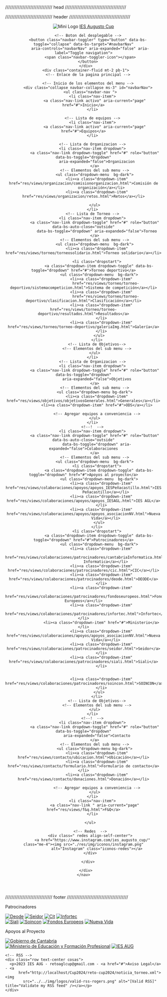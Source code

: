 ////////////////////////////// head ///////////////////////////////////////
<head>
  <meta charset="UTF-8">
  <meta name="viewport" content="width=device-width, initial-scale=1.0">
  <!-- TODO: rellenar esto -->
  <meta name="author" contant="..." />
  <meta name="description" contant="..." />
  <title>Pagina prinicpal</title>
  <link rel="stylesheet" href="./res/css/style.css">
  <link href="https://cdn.jsdelivr.net/npm/bootstrap@5.3.2/dist/css/bootstrap.min.css" rel="stylesheet"
    integrity="sha384-T3c6CoIi6uLrA9TneNEoa7RxnatzjcDSCmG1MXxSR1GAsXEV/Dwwykc2MPK8M2HN" crossorigin="anonymous">
  <link rel="shortcut icon" href="favicon.ico" type="image/x-icon">
</head>


////////////////////////////// header ///////////////////////////////////////
  <header class="d-flex justify-content-between">
    <nav class="navbar navbar-expand-xl d-flex flex-row pb-0">
      <!-- Logo de la izquierda -->
      <div class="contenedor1 me-5 d-flex align-items-center gap-3 flex-row">
        <div class="d-flex flex-row flex align-items-center gap-3 ms-4">
          <img src="./res/img/logos/logoleon.png" alt="Mini Logo" class="logo-nav">
          <a class="navbar-brand" href="./index-bootstrap.html">IES Augusto Cup</a>
        </div>

        <!-- Boton del desplegable -->
        <button class="navbar-toggler" type="button" data-bs-toggle="collapse" data-bs-target="#navbarNav"
          aria-controls="navbarNav" aria-expanded="false" aria-label="Toggle navigation">
          <span class="navbar-toggler-icon"></span>
        </button>
      </div>
      <div class="container-fluid mt-2 pb-1">
        <!-- Enlace de la pagina principal -->

        <!-- Inicio de los elementos del menu -->
        <div class="collapse navbar-collapse ms-3" id="navbarNav">
          <ul class="navbar-nav ">
            <li class="nav-item">
              <a class="nav-link activo" aria-current="page" href="#">Inicio</a>
            </li>

            <!-- Lista de equipos -->
            <li class="nav-item">
              <a class="nav-link activo" aria-current="page" href="#">Equipos</a>
            </li>

            <!-- Lista de Organizacion -->
            <li class="nav-item dropdown">
              <a class="nav-link dropdown-toggle" href="#" role="button" data-bs-toggle="dropdown"
                aria-expanded="false">Organizacion
              </a>
              <!-- Elementos del sub menu -->
              <ul class="dropdown-menu  bg-dark">
                <li><a class="dropdown-item" href="res/views/organizacion/comisionorganizacion.html">Comisión de
                    organización</a></li>
                <li><a class="dropdown-item" href="res/views/organizacion/retos.html">Retos</a></li>

              </ul>
            </li>
            <!-- Lista de Torneo -->
            <li class="nav-item dropdown">
              <a class="nav-link dropdown-toggle" href="#" role="button" data-bs-auto-close="outside"
                data-bs-toggle="dropdown" aria-expanded="false">Torneo
              </a>
              <!-- Elementos del sub menu -->
              <ul class="dropdown-menu  bg-dark">
                <li><a class="dropdown-item" href="res/views/torneo/torneosolidario.html">Torneo solidario</a></li>

                <li class="dropstart">
                  <a class="dropdown-item dropdown-toggle" data-bs-toggle="dropdown" href="#">Torneo deportivo</a>
                  <ul class="dropdown-menu  bg-dark">
                    <li><a class="dropdown-item"
                        href="res/views/torneo/torneo-deportivo/sistemacompeticion.html">Sistema de competición</a></li>
                    <li><a class="dropdown-item"
                        href="res/views/torneo/torneo-deportivo/clasificacion.html">Clasificación</a></li>
                    <li><a class="dropdown-item" href="res/views/torneo/torneo-deportivo/resultados.html">Resultados</a>
                    </li>
                    <li><a class="dropdown-item" href="res/views/torneo/torneo-deportivo/galeriaImg.html">Galería</a>
                    </li>
                  </ul>
                </li>
                <!-- Lista de Objetivos-->
                <!-- Elementos del sub menu -->
              </ul>
            </li>
            <!-- Lista de Organizacion -->
            <li class="nav-item dropdown">
              <a class="nav-link dropdown-toggle" href="#" role="button" data-bs-toggle="dropdown"
                aria-expanded="false">Objetivos
              </a>
              <!-- Elementos del sub menu -->
              <ul class="dropdown-menu bg-dark">
                <li><a class="dropdown-item" href="res/views/objetivos/objetivosGenerales.html">Generales</a></li>
                <li><a class="dropdown-item" href="#">ODS</a></li>

                <!-- Agregar equipos a conveniencia -->
              </ul>
            </li>
            <!--!  -->
            <li class="nav-item dropdown">
              <a class="nav-link dropdown-toggle" href="#" role="button" data-bs-auto-close="outside"
                data-bs-toggle="dropdown" aria-expanded="false">Colaboraciones
              </a>
              <!-- Elementos del sub menu -->
              <ul class="dropdown-menu  bg-dark">
                <li class="dropstart">
                  <a class="dropdown-item dropdown-toggle" data-bs-toggle="dropdown" href="#">Apoyos al proyecto</a>
                  <ul class="dropdown-menu  bg-dark">
                    <li><a class="dropdown-item" href="res/views/colaboraciones/apoyos/apoyos_IESPeñacastillo.html">IES
                        Peñacastillo</a></li>
                    <li><a class="dropdown-item" href="res/views/colaboraciones/apoyos/apoyos_IESAGL.html">IES AGL</a>
                    </li>
                    <li><a class="dropdown-item" href="res/views/colaboraciones/apoyos/apoyos_asociacionNV.html">Nueva
                        Vida</a></li>
                  </ul>
                </li>
                <li class="dropstart">
                  <a class="dropdown-item dropdown-toggle" data-bs-toggle="dropdown" href="#">Patrocinadores</a>
                  <ul class="dropdown-menu  bg-dark">
                    <li><a class="dropdown-item"
                        href="res/views/colaboraciones/patrocinadores/cantabriaInformatica.html">Cantabria
                        Informatica</a></li>
                    <li><a class="dropdown-item" href="res/views/colaboraciones/patrocinadores/cic.html">CIC</a></li>
                    <li><a class="dropdown-item" href="res/views/colaboraciones/patrocinadores/deode.html">DEODE</a>
                    </li>
                    <li><a class="dropdown-item"
                        href="res/views/colaboraciones/patrocinadores/fondoseuropeos.html">Fondos Europeos</a></li>
                    <li><a class="dropdown-item"
                        href="res/views/colaboraciones/patrocinadores/infortec.html">Infortec</a></li>
                    <li><a class="dropdown-item" href="#">Ministerio</a></li>
                    <li><a class="dropdown-item" href="res/views/colaboraciones/apoyos/apoyos_asociacionNV.html">Nueva
                        Vida</a></li>
                    <li><a class="dropdown-item" href="res/views/colaboraciones/patrocinadores/seidor.html">Seidor</a>
                    </li>
                    <li><a class="dropdown-item" href="res/views/colaboraciones/patrocinadores/siali.html">Siali</a>
                    </li>


                    <li><a class="dropdown-item" href="res/views/colaboraciones/patrocinadores/soincon.html">SOINCON</a>
                    </li>
                  </ul>
                </li>
                <!-- Lista de Objetivos-->
                <!-- Elementos del sub menu -->
              </ul>
            </li>
            <!--!  -->
            <li class="nav-item dropdown">
              <a class="nav-link dropdown-toggle" href="#" role="button" data-bs-toggle="dropdown"
                aria-expanded="false">Contacto
              </a>
              <!-- Elementos del sub menu -->
              <ul class="dropdown-menu bg-dark">
                <li><a class="dropdown-item" href="res/views/contacto/ubicacion.html">Ubicación</a></li>
                <li><a class="dropdown-item" href="res/views/contacto/formulario.html">Formulario de contacto</a></li>
                <li><a class="dropdown-item" href="res/views/contacto/donaciones.html">Donación</a></li>

                <!-- Agregar equipos a conveniencia -->
              </ul>
            </li>
            <li class="nav-item">
              <a class="nav-link " aria-current="page" href="res/views/f&q.html">F&Q</a>
            </li>

          </ul>

          <!-- Redes  -->
          <div class=" redes align-self-center">
            <a href="https://www.instagram.com/ies_augusto_cup/" class="me-4"><img src="./res/img/iconos/instagram.png"
                alt="Instagram" class="iconos-redes"></a>
          </div>

        </div>

      </div>
    </nav>

  </header>

////////////////////////////// footer ///////////////////////////////////////
<footer class="d-flex flex-column pt-3">
    <div class="d-flex flex-column justify-content-around pb-4 gap-3">
      <div class="d-flex flex-column justify-content-center align-items-center">
        <p>Patrocinadores</p>
        <!-- Agregar colaboradores a conveniencia -->
        <div class="d-flex flex-column patrocinadores2 gap-3">
          <div class="d-flex flex-row gap-5 justify-content-center">
            <!-- TODO: cambiar ruta -->
            <a href="#"><img src="../../img/logos/Logo_Deode.png" alt="Deode"></a>
            <!-- TODO: cambiar ruta -->
            <a href="#"><img src="../../img/logos/LOGO_COLOR_Seidor.png" alt="Seidor"></a>
            <!-- TODO: cambiar ruta -->
            <a href="#"><img src="../../img/logos/cit.png" alt="Cit"></a>
            <!-- TODO: cambiar ruta -->
            <a href="#"><img src="../../img/logos/Infortec.png" alt="Infortec"></a>
          </div>
          <div class="d-flex flex-row gap-5 justify-content-center">
            <a href="#"><img class="siali" src="../../img/logos/Siali_tech.png" alt="Siali"></a>
            <a href="#"><img src="../../img/logos/Soincon.png" alt="Soincon"></a>
            <a
              href="https://www.hacienda.gob.es/es-ES/Areas%20Tematicas/Fondos%20de%20la%20Union%20Europea/Paginas/default.aspx"><img
                src="../../img/logos/fondos-europeos.png" alt="Fondos Europeos"></a>
            <a href="#"><img src="../../img/logos/Nueva Vida.png" alt="Nueva Vida"></a>
          </div>
        </div>
      </div>
      <!-- lo otro -->
      <div class=" text-center">
        <p>Apoyos al Proyecto</p>
        <div class="d-flex flex-row gap-5 apoyos justify-content-center">
          <a href="https://www.cantabria.es/"><img class="img-apoyo" src="../../img/logos/Gobierno_de_Cantabria.png"
              alt="Gobierno de Cantabria"></a>
          <a href="https://www.educacionyfp.gob.es/portada.html"><img class="img-apoyo"
              src="../../img/logos/Ministerio de Educación y Formación Profesional.png"
              alt="Ministerio de Educación y Formación Profesional"></a>
          <a href="#"><img class="img-apoyo" src="../../img/logos/IES_AUG.png" alt="IES AUG"></a>
        </div>
      </div>
    </div>


    <!-- RSS -->
    <div class="row text-center cosas">
      <p>2023 IES AUG - retoaglcup@gmail.com - <a href="#">Aviso Legal</a> - <a
          href="http://localhost/Cup2024/reto-cup2024/noticia_torneo.xml"><img
            src="../../img/logos/valid-rss-rogers.png" alt="[Valid RSS]" title="Validate my RSS feed" /></a></p>
    </div>
  </footer>
